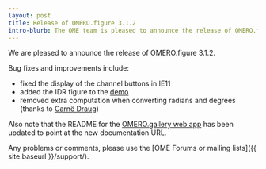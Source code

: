 ```yaml
---
layout: post
title: Release of OMERO.figure 3.1.2
intro-blurb: The OME team is pleased to announce the release of OMERO.figure 3.1.2
---
```

We are pleased to announce the release of OMERO.figure 3.1.2.

Bug fixes and improvements include:

* fixed the display of the channel buttons in IE11
* added the IDR figure to the [demo](http://figure.openmicroscopy.org/demo/)
* removed extra computation when converting radians and degrees (thanks to
  [Carnë Draug](https://github.com/carandraug))

Also note that the README for the
[OMERO.gallery web app](https://github.com/ome/omero-gallery) has been updated
to point at the new documentation URL.

Any problems or comments, please use the [OME Forums or mailing lists]({{ site.baseurl }}/support/).
